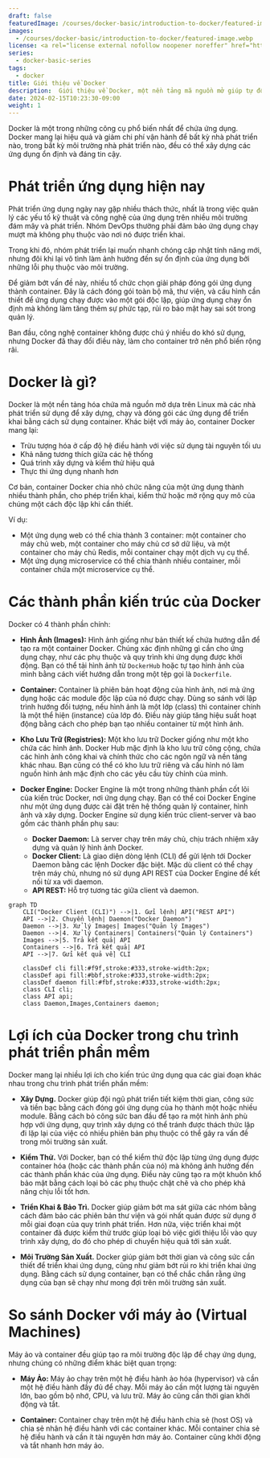 ```yaml
---
draft: false
featuredImage: /courses/docker-basic/introduction-to-docker/featured-image.webp
images:
  - /courses/docker-basic/introduction-to-docker/featured-image.webp
license: <a rel="license external nofollow noopener noreffer" href="https://creativecommons.org/licenses/by-nc/4.0/" target="_blank">CC BY-NC 4.0</a>
series:
  - docker-basic-series
tags:
  - docker
title: Giới thiệu về Docker
description:  Giới thiệu về Docker, một nền tảng mã nguồn mở giúp tự động hóa triển khai ứng dụng trong các container phần mềm.
date: 2024-02-15T10:23:30-09:00
weight: 1
---
```


Docker là một trong những công cụ phổ biến nhất để chứa ứng dụng. Docker mang lại hiệu quả và giảm chi phí vận hành để bất kỳ nhà phát triển nào, trong bất kỳ môi trường nhà phát triển nào, đều có thể xây dựng các ứng dụng ổn định và đáng tin cậy.


# Phát triển ứng dụng hiện nay


Phát triển ứng dụng ngày nay gặp nhiều thách thức, nhất là trong việc quản lý các yếu tố kỹ thuật và công nghệ của ứng dụng trên nhiều môi trường đám mây và phát triển. Nhóm DevOps thường phải đảm bảo ứng dụng chạy mượt mà không phụ thuộc vào nơi nó được triển khai.

Trong khi đó, nhóm phát triển lại muốn nhanh chóng cập nhật tính năng mới, nhưng đôi khi lại vô tình làm ảnh hưởng đến sự ổn định của ứng dụng bởi những lỗi phụ thuộc vào môi trường.

Để giảm bớt vấn đề này, nhiều tổ chức chọn giải pháp đóng gói ứng dụng thành container. Đây là cách đóng gói toàn bộ mã, thư viện, và cấu hình cần thiết để ứng dụng chạy được vào một gói độc lập, giúp ứng dụng chạy ổn định mà không làm tăng thêm sự phức tạp, rủi ro bảo mật hay sai sót trong quản lý.

Ban đầu, công nghệ container không được chú ý nhiều do khó sử dụng, nhưng Docker đã thay đổi điều này, làm cho container trở nên phổ biến rộng rãi.

# Docker là gì?


Docker là một nền tảng hóa chứa mã nguồn mở dựa trên Linux mà các nhà phát triển sử dụng để xây dựng, chạy và đóng gói các ứng dụng để triển khai bằng cách sử dụng container. Khác biệt với máy ảo, container Docker mang lại:

- Trừu tượng hóa ở cấp độ hệ điều hành với việc sử dụng tài nguyên tối ưu
- Khả năng tương thích giữa các hệ thống
- Quá trình xây dựng và kiểm thử hiệu quả
- Thực thi ứng dụng nhanh hơn

Cơ bản, container Docker chia nhỏ chức năng của một ứng dụng thành nhiều thành phần, cho phép triển khai, kiểm thử hoặc mở rộng quy mô của chúng một cách độc lập khi cần thiết.

Ví dụ: 

- Một ứng dụng web có thể chia thành 3 container: một container cho máy chủ web, một container cho máy chủ cơ sở dữ liệu, và một container cho máy chủ Redis, mỗi container chạy một dịch vụ cụ thể.
- Một ứng dụng microservice có thể chia thành nhiều container, mỗi container chứa một microservice cụ thể.

# Các thành phần kiến trúc của Docker

Docker có 4 thành phần chính:


- **Hình Ảnh (Images):** Hình ảnh giống như bản thiết kế chứa hướng dẫn để tạo ra một container Docker. Chúng xác định những gì cần cho ứng dụng chạy, như các phụ thuộc và quy trình khi ứng dụng được khởi động. Bạn có thể tải hình ảnh từ `DockerHub` hoặc tự tạo hình ảnh của mình bằng cách viết hướng dẫn trong một tệp gọi là `Dockerfile`.

- **Container:** Container là phiên bản hoạt động của hình ảnh, nơi mà ứng dụng hoặc các module độc lập của nó được chạy. Dùng so sánh với lập trình hướng đối tượng, nếu hình ảnh là một lớp (class) thì container chính là một thể hiện (instance) của lớp đó. Điều này giúp tăng hiệu suất hoạt động bằng cách cho phép bạn tạo nhiều container từ một hình ảnh.

- **Kho Lưu Trữ (Registries):** Một kho lưu trữ Docker giống như một kho chứa các hình ảnh. Docker Hub mặc định là kho lưu trữ công cộng, chứa các hình ảnh công khai và chính thức cho các ngôn ngữ và nền tảng khác nhau. Bạn cũng có thể có kho lưu trữ riêng và cấu hình nó làm nguồn hình ảnh mặc định cho các yêu cầu tùy chỉnh của mình.

- **Docker Engine:** Docker Engine là một trong những thành phần cốt lõi của kiến trúc Docker, nơi ứng dụng chạy. Bạn có thể coi Docker Engine như một ứng dụng được cài đặt trên hệ thống quản lý container, hình ảnh và xây dựng. Docker Engine sử dụng kiến trúc client-server và bao gồm các thành phần phụ sau:

  - **Docker Daemon:** Là server chạy trên máy chủ, chịu trách nhiệm xây dựng và quản lý hình ảnh Docker.
  - **Docker Client:** Là giao diện dòng lệnh (CLI) để gửi lệnh tới Docker Daemon bằng các lệnh Docker đặc biệt. Mặc dù client có thể chạy trên máy chủ, nhưng nó sử dụng API REST của Docker Engine để kết nối từ xa với daemon.
  - **API REST:** Hỗ trợ tương tác giữa client và daemon.

```mermaid
graph TD
    CLI("Docker Client (CLI)") -->|1. Gửi lệnh| API("REST API")
    API -->|2. Chuyển lệnh| Daemon("Docker Daemon")
    Daemon -->|3. Xử lý Images| Images("Quản lý Images")
    Daemon -->|4. Xử lý Containers| Containers("Quản lý Containers")
    Images -->|5. Trả kết quả| API
    Containers -->|6. Trả kết quả| API
    API -->|7. Gửi kết quả về| CLI

    classDef cli fill:#f9f,stroke:#333,stroke-width:2px;
    classDef api fill:#bbf,stroke:#333,stroke-width:2px;
    classDef daemon fill:#fbf,stroke:#333,stroke-width:2px;
    class CLI cli;
    class API api;
    class Daemon,Images,Containers daemon;
```

# Lợi ích của Docker trong  chu trình phát triển phần mềm

Docker mang lại nhiều lợi ích cho kiến trúc ứng dụng qua các giai đoạn khác nhau trong chu trình phát triển phần mềm:

- **Xây Dựng.** Docker giúp đội ngũ phát triển tiết kiệm thời gian, công sức và tiền bạc bằng cách đóng gói ứng dụng của họ thành một hoặc nhiều module. Bằng cách bỏ công sức ban đầu để tạo ra một hình ảnh phù hợp với ứng dụng, quy trình xây dựng có thể tránh được thách thức lặp đi lặp lại của việc có nhiều phiên bản phụ thuộc có thể gây ra vấn đề trong môi trường sản xuất.

- **Kiểm Thử.** Với Docker, bạn có thể kiểm thử độc lập từng ứng dụng được container hóa (hoặc các thành phần của nó) mà không ảnh hưởng đến các thành phần khác của ứng dụng. Điều này cũng tạo ra một khuôn khổ bảo mật bằng cách loại bỏ các phụ thuộc chặt chẽ và cho phép khả năng chịu lỗi tốt hơn.

- **Triển Khai & Bảo Trì.** Docker giúp giảm bớt ma sát giữa các nhóm bằng cách đảm bảo các phiên bản thư viện và gói nhất quán được sử dụng ở mỗi giai đoạn của quy trình phát triển. Hơn nữa, việc triển khai một container đã được kiểm thử trước giúp loại bỏ việc giới thiệu lỗi vào quy trình xây dựng, do đó cho phép di chuyển hiệu quả tới sản xuất.

- **Môi Trường Sản Xuất.** Docker giúp giảm bớt thời gian và công sức cần thiết để triển khai ứng dụng, cũng như giảm bớt rủi ro khi triển khai ứng dụng. Bằng cách sử dụng container, bạn có thể chắc chắn rằng ứng dụng của bạn sẽ chạy như mong đợi trên môi trường sản xuất.

# So sánh Docker với máy ảo (Virtual Machines)

Máy ảo và container đều giúp tạo ra môi trường độc lập để chạy ứng dụng, nhưng chúng có những điểm khác biệt quan trọng:

- **Máy Ảo:** Máy ảo chạy trên một hệ điều hành ảo hóa (hypervisor) và cần một hệ điều hành đầy đủ để chạy. Mỗi máy ảo cần một lượng tài nguyên lớn, bao gồm bộ nhớ, CPU, và lưu trữ. Máy ảo cũng cần thời gian khởi động và tắt.

- **Container:** Container chạy trên một hệ điều hành chia sẻ (host OS) và chia sẻ nhân hệ điều hành với các container khác. Mỗi container chia sẻ hệ điều hành và cần ít tài nguyên hơn máy ảo. Container cũng khởi động và tắt nhanh hơn máy ảo.
